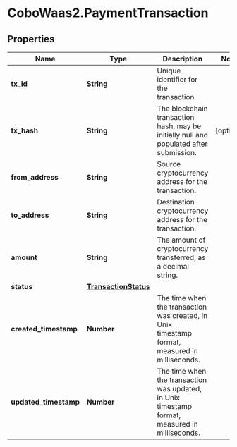 # CoboWaas2.PaymentTransaction

## Properties

Name | Type | Description | Notes
------------ | ------------- | ------------- | -------------
**tx_id** | **String** | Unique identifier for the transaction. | 
**tx_hash** | **String** | The blockchain transaction hash, may be initially null and populated after submission. | [optional] 
**from_address** | **String** | Source cryptocurrency address for the transaction. | 
**to_address** | **String** | Destination cryptocurrency address for the transaction. | 
**amount** | **String** | The amount of cryptocurrency transferred, as a decimal string. | 
**status** | [**TransactionStatus**](TransactionStatus.md) |  | 
**created_timestamp** | **Number** | The time when the transaction was created, in Unix timestamp format, measured in milliseconds. | 
**updated_timestamp** | **Number** | The time when the transaction was updated, in Unix timestamp format, measured in milliseconds. | 



